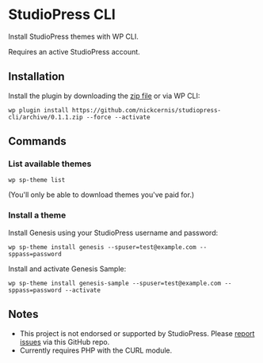 # StudioPress CLI

Install StudioPress themes with WP CLI.

Requires an active StudioPress account.

## Installation

Install the plugin by downloading the [zip file](https://github.com/nickcernis/studiopress-cli/archive/0.1.1.zip) or via WP CLI:

`wp plugin install https://github.com/nickcernis/studiopress-cli/archive/0.1.1.zip --force --activate`

## Commands

### List available themes

`wp sp-theme list`

(You'll only be able to download themes you've paid for.)

### Install a theme

Install Genesis using your StudioPress username and password:

`wp sp-theme install genesis --spuser=test@example.com --sppass=password`

Install and activate Genesis Sample:

`wp sp-theme install genesis-sample --spuser=test@example.com --sppass=password --activate`

## Notes

- This project is not endorsed or supported by StudioPress. Please [report issues](https://github.com/nickcernis/studiopress-cli/issues/new) via this GitHub repo.
- Currently requires PHP with the CURL module.

